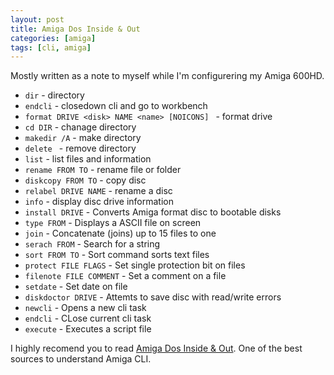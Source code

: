 ```yaml
---
layout: post
title: Amiga Dos Inside & Out
categories: [amiga]
tags: [cli, amiga]
---
```


Mostly written as a note to myself while I'm configurering my Amiga 600HD.

* `dir` -  directory 
* `endcli` -  closedown cli and go to workbench 
* `format DRIVE <disk> NAME <name> [NOICONS] ` - format drive 
* `cd DIR` - chanage directory
* `makedir /A` - make directory
* `delete ` - remove directory 
* `list` - list files and information 
* `rename FROM TO` - rename file or folder
* `diskcopy FROM TO` - copy disc
* `relabel DRIVE NAME` - rename a disc
* `info` - display disc drive information
* `install DRIVE` - Converts Amiga format disc to bootable disks
* `type FROM` - Displays a ASCII file on screen
* `join` - Concatenate (joins) up to 15 files to one
* `serach FROM` - Search for a string
* `sort FROM TO` - Sort command sorts text files
* `protect FILE FLAGS` - Set single protection bit on files 
* `filenote FILE COMMENT` - Set a comment on a file
* `setdate` - Set date on file
* `diskdoctor DRIVE` - Attemts to save disc with read/write errors 
* `newcli` - Opens a new cli task 
* `endcli` - CLose current cli task
* `execute` - Executes a script file
 


I highly recomend you to read [Amiga Dos Inside & Out](http://tele-work.hu/AmigaDoc/AmigaDosInside&out.pdf). One of the best sources to understand Amiga CLI.